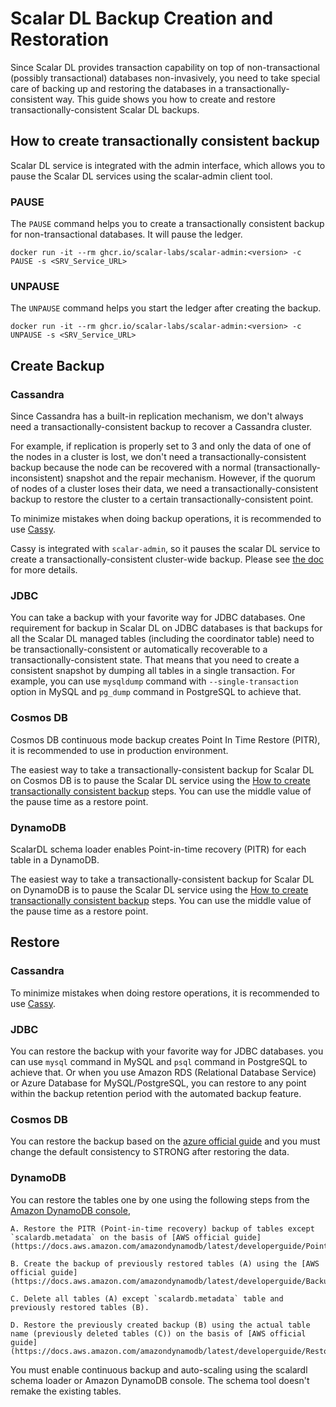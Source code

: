 # Scalar DL Backup Creation and Restoration

Since Scalar DL provides transaction capability on top of non-transactional (possibly transactional) databases non-invasively, you need to take special care of backing up and restoring the databases in a transactionally-consistent way.
This guide shows you how to create and restore transactionally-consistent Scalar DL backups.

## How to create transactionally consistent backup 

Scalar DL service is integrated with the admin interface, which allows you to pause the Scalar DL services using the scalar-admin client tool.

### PAUSE

The `PAUSE` command helps you to create a transactionally consistent backup for non-transactional databases. It will pause the ledger.

```console
docker run -it --rm ghcr.io/scalar-labs/scalar-admin:<version> -c PAUSE -s <SRV_Service_URL>
```

### UNPAUSE

The `UNPAUSE` command helps you start the ledger after creating the backup.

```console
docker run -it --rm ghcr.io/scalar-labs/scalar-admin:<version> -c UNPAUSE -s <SRV_Service_URL>
```


## Create Backup

### Cassandra

Since Cassandra has a built-in replication mechanism, we don't always need a transactionally-consistent backup to recover a Cassandra cluster.

For example, if replication is properly set to 3 and only the data of one of the nodes in a cluster is lost, we don't need a transactionally-consistent backup because the node can be recovered with a normal (transactionally-inconsistent) snapshot and the repair mechanism.
However, if the quorum of nodes of a cluster loses their data, we need a transactionally-consistent backup to restore the cluster to a certain transactionally-consistent point.

To minimize mistakes when doing backup operations, it is recommended to use [Cassy](https://github.com/scalar-labs/cassy).

Cassy is integrated with `scalar-admin`, so it pauses the scalar DL service to create a transactionally-consistent cluster-wide backup.
Please see [the doc](https://github.com/scalar-labs/cassy/blob/master/docs/getting-started.md#take-cluster-wide-consistent-backups) for more details.

### JDBC

You can take a backup with your favorite way for JDBC databases.
One requirement for backup in Scalar DL on JDBC databases is that backups for all the Scalar DL managed tables (including the coordinator table) need to be transactionally-consistent or automatically recoverable to a transactionally-consistent state.
That means that you need to create a consistent snapshot by dumping all tables in a single transaction. For example, you can use `mysqldump` command with `--single-transaction` option in MySQL and `pg_dump` command in PostgreSQL to achieve that.

### Cosmos DB

Cosmos DB continuous mode backup creates Point In Time Restore (PITR), it is recommended to use in production environment.

The easiest way to take a transactionally-consistent backup for Scalar DL on Cosmos DB is to pause the Scalar DL service using the [How to create transactionally consistent backup](#how-to-create-transactionally-consistent-backup) steps. You can use the middle value of the pause time as a restore point.

### DynamoDB

ScalarDL schema loader enables Point-in-time recovery (PITR) for each table in a DynamoDB.

The easiest way to take a transactionally-consistent backup for Scalar DL on DynamoDB is to pause the Scalar DL service using the [How to create transactionally consistent backup](#how-to-create-transactionally-consistent-backup) steps. You can use the middle value of the pause time as a restore point.

## Restore

### Cassandra

To minimize mistakes when doing restore operations, it is recommended to use [Cassy](https://github.com/scalar-labs/cassy).

### JDBC

You can restore the backup with your favorite way for JDBC databases.
you can use `mysql` command in MySQL and `psql` command in PostgreSQL to achieve that. Or when you use Amazon RDS (Relational Database Service) or Azure Database for MySQL/PostgreSQL, 
you can restore to any point within the backup retention period with the automated backup feature.

### Cosmos DB

You can restore the backup based on the [azure official guide](https://docs.microsoft.com/en-us/azure/cosmos-db/restore-account-continuous-backup#restore-account-portal) and you must change the default consistency to STRONG after restoring the data.

### DynamoDB

You can restore the tables one by one using the following steps from the [Amazon DynamoDB console](https://console.aws.amazon.com/dynamodbv2/home),

    A. Restore the PITR (Point-in-time recovery) backup of tables except `scalardb.metadata` on the basis of [AWS official guide](https://docs.aws.amazon.com/amazondynamodb/latest/developerguide/PointInTimeRecovery.Tutorial.html#restoretabletopointintime_console).
        
    B. Create the backup of previously restored tables (A) using the [AWS official guide](https://docs.aws.amazon.com/amazondynamodb/latest/developerguide/Backup.Tutorial.html#backup_console).
        
    C. Delete all tables (A) except `scalardb.metadata` table and previously restored tables (B).
        
    D. Restore the previously created backup (B) using the actual table name (previously deleted tables (C)) on the basis of [AWS official guide](https://docs.aws.amazon.com/amazondynamodb/latest/developerguide/Restore.Tutorial.html#restoretable_console).

You must enable continuous backup and auto-scaling using the scalardl schema loader or Amazon DynamoDB console. The schema tool doesn't remake the existing tables.
